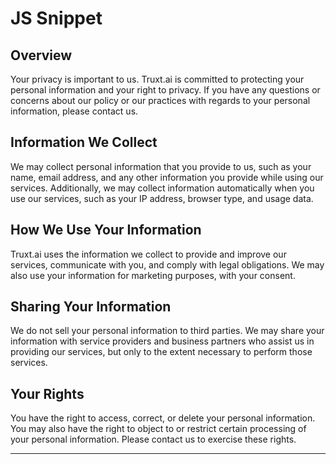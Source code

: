 

# JS Snippet

## Overview
Your privacy is important to us. Truxt.ai is committed to protecting your personal information and your right to privacy. If you have any questions or concerns about our policy or our practices with regards to your personal information, please contact us.

## Information We Collect
We may collect personal information that you provide to us, such as your name, email address, and any other information you provide while using our services. Additionally, we may collect information automatically when you use our services, such as your IP address, browser type, and usage data.

## How We Use Your Information
Truxt.ai uses the information we collect to provide and improve our services, communicate with you, and comply with legal obligations. We may also use your information for marketing purposes, with your consent.

## Sharing Your Information
We do not sell your personal information to third parties. We may share your information with service providers and business partners who assist us in providing our services, but only to the extent necessary to perform those services.

## Your Rights
You have the right to access, correct, or delete your personal information. You may also have the right to object to or restrict certain processing of your personal information. Please contact us to exercise these rights.

---